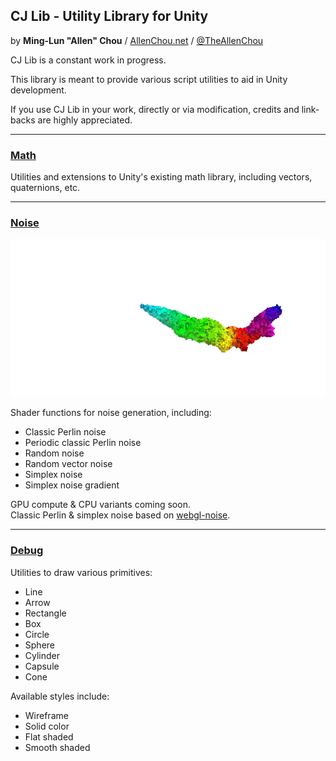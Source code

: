 ## CJ Lib - Utility Library for Unity
by **Ming-Lun "Allen" Chou** / [AllenChou.net](http://AllenChou.net) / [@TheAllenChou](http://twitter.com/TheAllenChou)  
  
CJ Lib is a constant work in progress.

This library is meant to provide various script utilities to aid in Unity development.

If you use CJ Lib in your work, directly or via modification, credits and link-backs are highly appreciated.

----
### [Math](https://github.com/TheAllenChou/unity-cj-lib/tree/master/Unity%20CJ%20Lib/Assets/CjLib/Math)

Utilities and extensions to Unity's existing math library, including vectors, quaternions, etc.


----
### [Noise](https://github.com/TheAllenChou/unity-cj-lib/tree/master/Unity%20CJ%20Lib/Assets/CjLib/Noise)

![button-spring](/img/turbulent-rainbow-cubes.gif)

Shader functions for noise generation, including:  
  * Classic Perlin noise
  * Periodic classic Perlin noise
  * Random noise
  * Random vector noise
  * Simplex noise
  * Simplex noise gradient
  
GPU compute & CPU variants coming soon.   
Classic Perlin & simplex noise based on [webgl-noise](https://github.com/ashima/webgl-noise).  

----
### [Debug](https://github.com/TheAllenChou/unity-cj-lib/tree/master/Unity%20CJ%20Lib/Assets/CjLib/Debug)

Utilities to draw various primitives:  
  * Line
  * Arrow
  * Rectangle
  * Box
  * Circle
  * Sphere
  * Cylinder
  * Capsule
  * Cone

Available styles include:  
  * Wireframe
  * Solid color
  * Flat shaded
  * Smooth shaded
